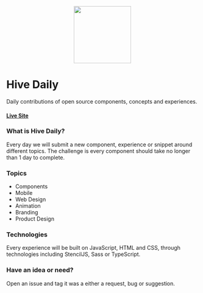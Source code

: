 <p align="center">
    <img width="150px" src="https://user-images.githubusercontent.com/13732623/63229908-7d8a8100-c1d3-11e9-955e-31aff33d07e1.png">
</p>

# Hive Daily

Daily contributions of open source components, concepts and experiences.

#### [Live Site](https://nifty-pike-fdcfc8.netlify.com)

### What is Hive Daily?

Every day we will submit a new component, experience or snippet around different topics. The challenge is every component should take no longer than 1 day to complete.

### Topics

* Components
* Mobile
* Web Design
* Animation
* Branding
* Product Design

### Technologies

Every experience will be built on JavaScript, HTML and CSS, through technologies including StencilJS, Sass or TypeScript.


### Have an idea or need?

Open an issue and tag it was a either a request, bug or suggestion.
